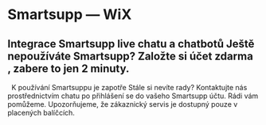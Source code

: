 # Smartsupp — WiX
## Integrace Smartsupp live chatu a chatbotů Ještě nepoužíváte Smartsupp? Založte si účet zdarma , zabere to jen 2 minuty.
  K používání Smartsuppu je zapotře
Stále si nevíte rady? Kontaktujte nás prostřednictvím chatu po přihlášení se do vašeho Smartsupp účtu. Rádi vám pomůžeme. Upozorňujeme, že zákaznický servis je dostupný pouze v placených balíčcích.


